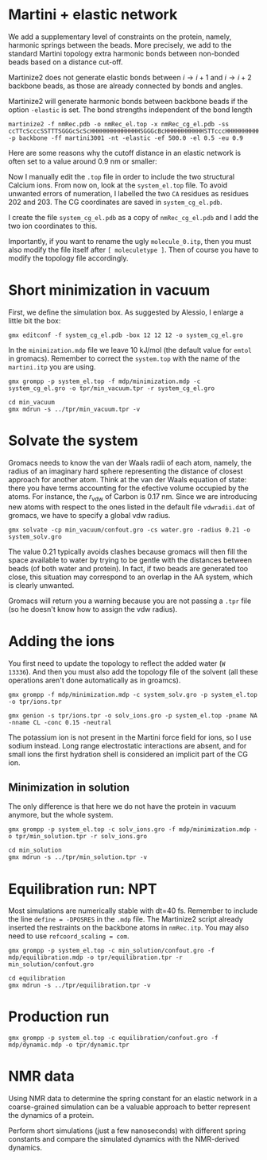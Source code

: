 
# Martini + elastic network 

We add a supplementary level of constraints on the protein, namely, harmonic springs between the beads. More precisely, we add to the standard Martini topology extra harmonic bonds between non-bonded beads based on a distance cut-off. 

Martinize2 does not generate elastic bonds between $i\rightarrow i+1$ and $i\rightarrow i+2$ backbone beads, as those are already connected by bonds and angles.

Martinize2 will generate harmonic bonds between backbone beads if the option `-elastic` is set. The bond strengths independent of the bond length
```
martinize2 -f nmRec.pdb -o nmRec_el.top -x nmRec_cg_el.pdb -ss ccTTcScccSSTTTSGGGcScScHHHHHHHHHHHHHHSGGGcBcHHHHHHHHHHHSTTcccHHHHHHHHHHHcSSSSSSBcHHHHHHHHHHHccSSSSccHHHHHHHHcSScSScBcHHHHHHHHHHHHHHScHHHHHTSSTTccSHHHHHHHHHHHTTccTTccBcHHHHHHHHHHcHHHHHHHcccHHHHHHHHHcccc -p backbone -ff martini3001 -nt -elastic -ef 500.0 -el 0.5 -eu 0.9
```
Here are some reasons why the cutoff distance in an elastic network is often set to a value around 0.9 nm or smaller: 

Now I manually edit the `.top` file in order to include the two structural Calcium ions. From now on, look at the `system_el.top` file. To avoid unwanted errors of numeration, I labelled the two `CA` residues as residues 202 and 203. The CG coordinates are saved in `system_cg_el.pdb`.

I create the file `system_cg_el.pdb` as a copy of `nmRec_cg_el.pdb` and I add the two ion coordinates to this.

Importantly, if you want to rename the ugly `molecule_0.itp`, then you must also modify the file itself after `[ moleculetype ]`. Then of course you have to modify the topology file accordingly. 

# Short minimization in vacuum 
First, we define the simulation box. As suggested by Alessio, I enlarge a little bit the box:
```
gmx editconf -f system_cg_el.pdb -box 12 12 12 -o system_cg_el.gro
```
In the `minimization.mdp` file we leave 10 kJ/mol (the default value for `emtol` in gromacs). Remember to correct the `system.top` with the name of the `martini.itp` you are using. 
```
gmx grompp -p system_el.top -f mdp/minimization.mdp -c system_cg_el.gro -o tpr/min_vacuum.tpr -r system_cg_el.gro
```
```
cd min_vacuum
gmx mdrun -s ../tpr/min_vacuum.tpr -v 
```
# Solvate the system
Gromacs needs to know the van der Waals radii of each atom, namely, the radius of an imaginary hard sphere representing the distance of closest approach for another atom. Think at the van der Waals equation of state: there you have terms accounting for the efective volume occupied by the atoms. For instance, the $r_{\text{vdw}}$ of Carbon is 0.17 nm. Since we are introducing new atoms with respect to the ones listed in the default file `vdwradii.dat` of gromacs, we have to specify a global vdw radius. 
```
gmx solvate -cp min_vacuum/confout.gro -cs water.gro -radius 0.21 -o system_solv.gro
```
The value 0.21 typically avoids clashes because gromacs will then fill the space available to water by trying to be gentle with the distances between beads (of both water and protein). In fact, if two beads are generated too close, this situation may correspond to an overlap in the AA system, which is clearly unwanted.

Gromacs will return you a warning because you are not passing a `.tpr` file (so he doesn't know how to assign the vdw radius).

# Adding the ions
You first need to update the topology to reflect the added water (`W        13336`). And then you must also add the topology file of the solvent (all these operations aren't done automatically as in groamcs).
```
gmx grompp -f mdp/minimization.mdp -c system_solv.gro -p system_el.top -o tpr/ions.tpr
```
```
gmx genion -s tpr/ions.tpr -o solv_ions.gro -p system_el.top -pname NA -nname CL -conc 0.15 -neutral
```
The potassium ion is not present in the Martini force field for ions, so I use sodium instead. Long range electrostatic interactions are absent, and for small ions the first hydration shell is considered an implicit part of the CG ion.

## Minimization in solution
The only difference is that here we do not have the protein in vacuum anymore, but the whole system. 
```
gmx grompp -p system_el.top -c solv_ions.gro -f mdp/minimization.mdp -o tpr/min_solution.tpr -r solv_ions.gro
```
```
cd min_solution
gmx mdrun -s ../tpr/min_solution.tpr -v
```

# Equilibration run: NPT
Most simulations are numerically stable with dt=40 fs. Remember to include the line `define = -DPOSRES` in the `.mdp` file. The Martinize2 script already inserted the restraints on the backbone atoms in `nmRec.itp`. You may also need to use `refcoord_scaling = com`. 
```
gmx grompp -p system_el.top -c min_solution/confout.gro -f mdp/equilibration.mdp -o tpr/equilibration.tpr -r min_solution/confout.gro
```
```
cd equilibration
gmx mdrun -s ../tpr/equilibration.tpr -v
```

# Production run
```
gmx grompp -p system_el.top -c equilibration/confout.gro -f mdp/dynamic.mdp -o tpr/dynamic.tpr 
```


# NMR data 
Using NMR data to determine the spring constant for an elastic network in a coarse-grained simulation can be a valuable approach to better represent the dynamics of a protein. 

Perform short simulations (just a few nanoseconds) with different spring constants and compare the simulated dynamics with the NMR-derived dynamics. 

